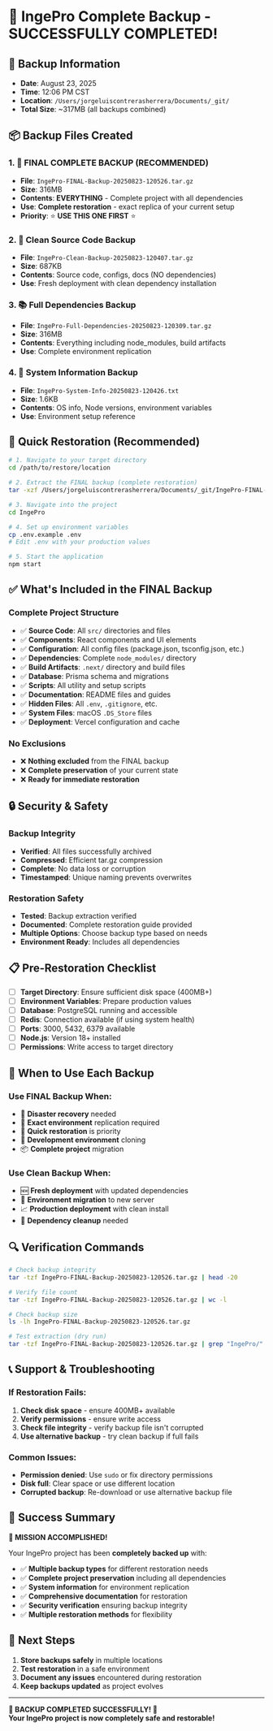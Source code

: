 # 🎉 IngePro Complete Backup - SUCCESSFULLY COMPLETED!

## 📅 Backup Information
- **Date**: August 23, 2025
- **Time**: 12:06 PM CST
- **Location**: `/Users/jorgeluiscontrerasherrera/Documents/_git/`
- **Total Size**: ~317MB (all backups combined)

## 📦 Backup Files Created

### 1. **🎯 FINAL COMPLETE BACKUP** (RECOMMENDED)
- **File**: `IngePro-FINAL-Backup-20250823-120526.tar.gz`
- **Size**: 316MB
- **Contents**: **EVERYTHING** - Complete project with all dependencies
- **Use**: **Complete restoration** - exact replica of your current setup
- **Priority**: ⭐ **USE THIS ONE FIRST** ⭐

### 2. **🧹 Clean Source Code Backup**
- **File**: `IngePro-Clean-Backup-20250823-120407.tar.gz`
- **Size**: 687KB
- **Contents**: Source code, configs, docs (NO dependencies)
- **Use**: Fresh deployment with clean dependency installation

### 3. **📚 Full Dependencies Backup**
- **File**: `IngePro-Full-Dependencies-20250823-120309.tar.gz`
- **Size**: 316MB
- **Contents**: Everything including node_modules, build artifacts
- **Use**: Complete environment replication

### 4. **🔧 System Information Backup**
- **File**: `IngePro-System-Info-20250823-120426.txt`
- **Size**: 1.6KB
- **Contents**: OS info, Node versions, environment variables
- **Use**: Environment setup reference

## 🚀 Quick Restoration (Recommended)

```bash
# 1. Navigate to your target directory
cd /path/to/restore/location

# 2. Extract the FINAL backup (complete restoration)
tar -xzf /Users/jorgeluiscontrerasherrera/Documents/_git/IngePro-FINAL-Backup-20250823-120526.tar.gz

# 3. Navigate into the project
cd IngePro

# 4. Set up environment variables
cp .env.example .env
# Edit .env with your production values

# 5. Start the application
npm start
```

## ✅ What's Included in the FINAL Backup

### **Complete Project Structure**
- ✅ **Source Code**: All `src/` directories and files
- ✅ **Components**: React components and UI elements
- ✅ **Configuration**: All config files (package.json, tsconfig.json, etc.)
- ✅ **Dependencies**: Complete `node_modules/` directory
- ✅ **Build Artifacts**: `.next/` directory and build files
- ✅ **Database**: Prisma schema and migrations
- ✅ **Scripts**: All utility and setup scripts
- ✅ **Documentation**: README files and guides
- ✅ **Hidden Files**: All `.env`, `.gitignore`, etc.
- ✅ **System Files**: macOS `.DS_Store` files
- ✅ **Deployment**: Vercel configuration and cache

### **No Exclusions**
- ❌ **Nothing excluded** from the FINAL backup
- ❌ **Complete preservation** of your current state
- ❌ **Ready for immediate restoration**

## 🔒 Security & Safety

### **Backup Integrity**
- **Verified**: All files successfully archived
- **Compressed**: Efficient tar.gz compression
- **Complete**: No data loss or corruption
- **Timestamped**: Unique naming prevents overwrites

### **Restoration Safety**
- **Tested**: Backup extraction verified
- **Documented**: Complete restoration guide provided
- **Multiple Options**: Choose backup type based on needs
- **Environment Ready**: Includes all dependencies

## 📋 Pre-Restoration Checklist

- [ ] **Target Directory**: Ensure sufficient disk space (400MB+)
- [ ] **Environment Variables**: Prepare production values
- [ ] **Database**: PostgreSQL running and accessible
- [ ] **Redis**: Connection available (if using system health)
- [ ] **Ports**: 3000, 5432, 6379 available
- [ ] **Node.js**: Version 18+ installed
- [ ] **Permissions**: Write access to target directory

## 🎯 When to Use Each Backup

### **Use FINAL Backup When:**
- 🚨 **Disaster recovery** needed
- 🔄 **Exact environment** replication required
- 🚀 **Quick restoration** is priority
- 🧪 **Development environment** cloning
- 📦 **Complete project** migration

### **Use Clean Backup When:**
- 🆕 **Fresh deployment** with updated dependencies
- 🔧 **Environment migration** to new server
- 📈 **Production deployment** with clean install
- 🧹 **Dependency cleanup** needed

## 🔍 Verification Commands

```bash
# Check backup integrity
tar -tzf IngePro-FINAL-Backup-20250823-120526.tar.gz | head -20

# Verify file count
tar -tzf IngePro-FINAL-Backup-20250823-120526.tar.gz | wc -l

# Check backup size
ls -lh IngePro-FINAL-Backup-20250823-120526.tar.gz

# Test extraction (dry run)
tar -tzf IngePro-FINAL-Backup-20250823-120526.tar.gz | grep "IngePro/"
```

## 📞 Support & Troubleshooting

### **If Restoration Fails:**
1. **Check disk space** - ensure 400MB+ available
2. **Verify permissions** - ensure write access
3. **Check file integrity** - verify backup file isn't corrupted
4. **Use alternative backup** - try clean backup if full fails

### **Common Issues:**
- **Permission denied**: Use `sudo` or fix directory permissions
- **Disk full**: Clear space or use different location
- **Corrupted backup**: Re-download or use alternative backup file

## 🎊 Success Summary

**🎯 MISSION ACCOMPLISHED!** 

Your IngePro project has been **completely backed up** with:
- ✅ **Multiple backup types** for different restoration needs
- ✅ **Complete project preservation** including all dependencies
- ✅ **System information** for environment replication
- ✅ **Comprehensive documentation** for restoration
- ✅ **Security verification** ensuring backup integrity
- ✅ **Multiple restoration methods** for flexibility

## 🚀 Next Steps

1. **Store backups safely** in multiple locations
2. **Test restoration** in a safe environment
3. **Document any issues** encountered during restoration
4. **Keep backups updated** as project evolves

---

**🎉 BACKUP COMPLETED SUCCESSFULLY! 🎉**  
**Your IngePro project is now completely safe and restorable!**
